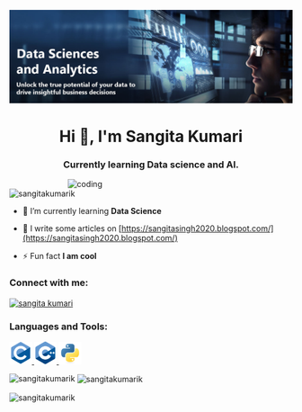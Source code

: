 ![logo](https://github.com/Sangitakumarik/Sangitakumarik/blob/main/DATA-SCIENCES-%26-ANALYTICS-new.jpg)
<h1 align="center">Hi 👋, I'm Sangita Kumari</h1>
<h3 align="center">Currently learning Data science and AI.</h3>
<img align="right" alt="coding" width="400" src="https://cdn.dribbble.com/users/4055494/screenshots/15215756/media/d2b66c4ca0192aa26d103448b3d1518b.gif">

<p align="left"> <img src="https://komarev.com/ghpvc/?username=sangitakumarik&label=Profile%20views&color=0e75b6&style=flat" alt="sangitakumarik" /> </p>

- 🌱 I’m currently learning **Data Science**

- 📝 I write some articles on [https://sangitasingh2020.blogspot.com/](https://sangitasingh2020.blogspot.com/)

- ⚡ Fun fact **I am cool**

<h3 align="left">Connect with me:</h3>
<p align="left">
<a href="https://linkedin.com/in/sangita kumari" target="blank"><img align="center" src="https://raw.githubusercontent.com/rahuldkjain/github-profile-readme-generator/master/src/images/icons/Social/linked-in-alt.svg" alt="sangita kumari" height="30" width="40" /></a>
</p>

<h3 align="left">Languages and Tools:</h3>
<p align="left"> <a href="https://www.cprogramming.com/" target="_blank" rel="noreferrer"> <img src="https://raw.githubusercontent.com/devicons/devicon/master/icons/c/c-original.svg" alt="c" width="40" height="40"/> </a> <a href="https://www.w3schools.com/cpp/" target="_blank" rel="noreferrer"> <img src="https://raw.githubusercontent.com/devicons/devicon/master/icons/cplusplus/cplusplus-original.svg" alt="cplusplus" width="40" height="40"/> </a> <a href="https://www.python.org" target="_blank" rel="noreferrer"> <img src="https://raw.githubusercontent.com/devicons/devicon/master/icons/python/python-original.svg" alt="python" width="40" height="40"/> </a> </p>

<p><img align="left" src="https://github-readme-stats.vercel.app/api/top-langs?username=sangitakumarik&show_icons=true&locale=en&layout=compact" alt="sangitakumarik" /></p>

<p>&nbsp;<img align="center" src="https://github-readme-stats.vercel.app/api?username=sangitakumarik&show_icons=true&locale=en" alt="sangitakumarik" /></p>

<p><img align="center" src="https://github-readme-streak-stats.herokuapp.com/?user=sangitakumarik&" alt="sangitakumarik" /></p>
